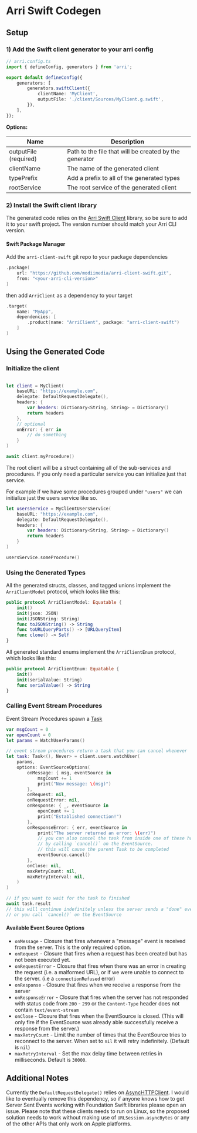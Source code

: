 # Arri Swift Codegen

## Setup

### 1) Add the Swift client generator to your arri config

```ts
// arri.config.ts
import { defineConfig, generators } from 'arri';

export default defineConfig({
    generators: [
        generators.swiftClient({
            clientName: 'MyClient',
            outputFile: './client/Sources/MyClient.g.swift',
        }),
    ],
});
```

**Options:**

| Name                  | Description                                            |
| --------------------- | ------------------------------------------------------ |
| outputFile (required) | Path to the file that will be created by the generator |
| clientName            | The name of the generated client                       |
| typePrefix            | Add a prefix to all of the generated types             |
| rootService           | The root service of the generated client               |

### 2) Install the Swift client library

The generated code relies on the [Arri Swift Client](/languages/swift/swift-client) library, so be sure to add it to your swift project. The version number should match your Arri CLI version.

#### Swift Package Manager

Add the `arri-client-swift` git repo to your package dependencies

```swift
.package(
    url: "https://github.com/modiimedia/arri-client-swift.git",
    from: "<your-arri-cli-version>"
)
```

then add `ArriClient` as a dependency to your target

```swift
.target(
    name: "MyApp",
    dependencies: [
        .product(name: "ArriClient", package: "arri-client-swift")
    ]
)
```

## Using the Generated Code

### Initialize the client

```swift

let client = MyClient(
    baseURL: "https://example.com",
    delegate: DefaultRequestDelegate(),
    headers: {
        var headers: Dictionary<String, String> = Dictionary()
        return headers
    },
    // optional
    onError: { err in
        // do something
    }
)

await client.myProcedure()
```

The root client will be a struct containing all of the sub-services and procedures. If you only need a particular service you can initialize just that service.

For example if we have some procedures grouped under `"users"` we can initialize just the users service like so.

```swift
let usersService = MyClientUsersService(
    baseURL: "https://example.com",
    delegate: DefaultRequestDelegate(),
    headers: {
        var headers: Dictionary<String, String> = Dictionary()
        return headers
    }
)

usersService.someProcedure()
```

### Using the Generated Types

All the generated structs, classes, and tagged unions implement the `ArriClientModel` protocol, which looks like this:

```swift
public protocol ArriClientModel: Equatable {
    init()
    init(json: JSON)
    init(JSONString: String)
    func toJSONString() -> String
    func toURLQueryParts() -> [URLQueryItem]
    func clone() -> Self
}
```

All generated standard enums implement the `ArriClientEnum` protocol, which looks like this:

```swift
public protocol ArriClientEnum: Equatable {
    init()
    init(serialValue: String)
    func serialValue() -> String
}
```

### Calling Event Stream Procedures

Event Stream Procedures spawn a [Task](https://developer.apple.com/documentation/swift/task)

```swift
var msgCount = 0
var openCount = 0
let params = WatchUserParams()

// event stream procedures return a task that you can cancel whenever
let task: Task<(), Never> = client.users.watchUser(
    params,
    options: EventSourceOptions(
        onMessage: { msg, eventSource in
            msgCount += 1
            print("New message: \(msg)")
        },
        onRequest: nil,
        onRequestError: nil,
        onResponse: { _, eventSource in
            openCount += 1
            print("Established connection!")
        },
        onResponseError: { err, eventSource in
            print("The server returned an error: \(err)")
            // you can also cancel the task from inside one of these hooks
            // by calling `cancel()` on the EventSource.
            // this will cause the parent Task to be completed
            eventSource.cancel()
        },
        onClose: nil,
        maxRetryCount: nil,
        maxRetryInterval: nil,
    )
)

// if you want to wait for the task to finished
await task.result
// this will continue indefinitely unless the server sends a "done" event
// or you call `cancel()` on the EventSource
```

#### Available Event Source Options

- `onMessage` - Closure that fires whenever a "message" event is received from the server. This is the only required option.
- `onRequest` - Closure that fires when a request has been created but has not been executed yet.
- `onRequestError` - Closure that fires when there was an error in creating the request (i.e. a malformed URL), or if we were unable to connect to the server. (i.e a `connectionRefused` error)
- `onResponse` - Closure that fires when we receive a response from the server
- `onResponseError` - Closure that fires when the server has not responded with status code from `200` - `299` or the `Content-Type` header does not contain `text/event-stream`
- `onClose` - Closure that fires when the EventSource is closed. (This will only fire if the EventSource was already able successfully receive a response from the server.)
- `maxRetryCount` - Limit the number of times that the EventSource tries to reconnect to the server. When set to `nil` it will retry indefinitely. (Default is `nil`)
- `maxRetryInterval` - Set the max delay time between retries in milliseconds. Default is `30000`.

## Additional Notes

Currently the `DefaultRequestDelegate()` relies on [AsyncHTTPClient](https://github.com/swift-server/async-http-client). I would like to eventually remove this dependency, so if anyone knows how to get Server Sent Events working with Foundation Swift libraries please open an issue. Please note that these clients needs to run on Linux, so the proposed solution needs to work without making use of `URLSession.asyncBytes` or any of the other APIs that only work on Apple platforms.
